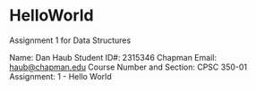 # HelloWorld
Assignment 1 for Data Structures

Name:  Dan Haub
Student ID#:  2315346
Chapman Email:  haub@chapman.edu
Course Number and Section:  CPSC 350-01
Assignment:  1 - Hello World
